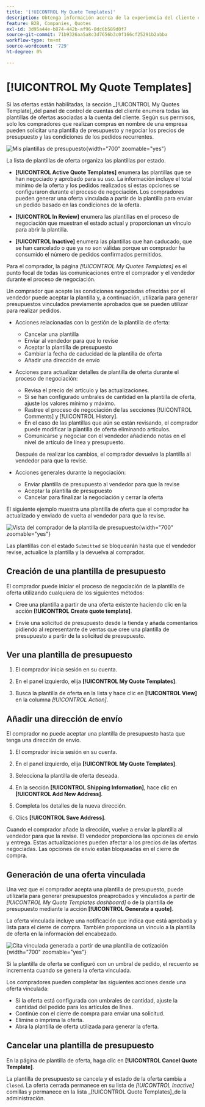 ```yaml
---
title: '[!UICONTROL My Quote Templates]'
description: Obtenga información acerca de la experiencia del cliente con las plantillas de presupuesto, que está disponible en el panel de cuentas de tienda.
feature: B2B, Companies, Quotes
exl-id: 3d95a44e-b874-442b-af96-0dc6b589d0f7
source-git-commit: 71b9326aa5a8c3d7656b3c0f166cf25291b2abba
workflow-type: tm+mt
source-wordcount: '729'
ht-degree: 0%

---
```


# [!UICONTROL My Quote Templates]

Si las ofertas están habilitadas, la sección _[!UICONTROL My Quotes Template]_del panel de control de cuentas del cliente enumera todas las plantillas de ofertas asociadas a la cuenta del cliente. Según sus permisos, solo los compradores que realizan compras en nombre de una empresa pueden solicitar una plantilla de presupuesto y negociar los precios de presupuesto y las condiciones de los pedidos recurrentes.

![Mis plantillas de presupuesto](./assets/account-dashboard-quote-templates-list.png){width="700" zoomable="yes"}

La lista de plantillas de oferta organiza las plantillas por estado.

- **[!UICONTROL Active Quote Templates]** enumera las plantillas que se han negociado y aprobado para su uso. La información incluye el total mínimo de la oferta y los pedidos realizados si estas opciones se configuraron durante el proceso de negociación. Los compradores pueden generar una oferta vinculada a partir de la plantilla para enviar un pedido basado en las condiciones de la oferta.

- **[!UICONTROL In Review]** enumera las plantillas en el proceso de negociación que muestran el estado actual y proporcionan un vínculo para abrir la plantilla.

- **[!UICONTROL Inactive]** enumera las plantillas que han caducado, que se han cancelado o que ya no son válidas porque un comprador ha consumido el número de pedidos confirmados permitidos.

Para el comprador, la página *[!UICONTROL My Quotes Templates]* es el punto focal de todas las comunicaciones entre el comprador y el vendedor durante el proceso de negociación.

Un comprador que acepte las condiciones negociadas ofrecidas por el vendedor puede aceptar la plantilla y, a continuación, utilizarla para generar presupuestos vinculados previamente aprobados que se pueden utilizar para realizar pedidos.

- Acciones relacionadas con la gestión de la plantilla de oferta:

   - Cancelar una plantilla
   - Enviar al vendedor para que lo revise
   - Aceptar la plantilla de presupuesto
   - Cambiar la fecha de caducidad de la plantilla de oferta
   - Añadir una dirección de envío

- Acciones para actualizar detalles de plantilla de oferta durante el proceso de negociación:

   - Revisa el precio del artículo y las actualizaciones.
   - Si se han configurado umbrales de cantidad en la plantilla de oferta, ajuste los valores mínimo y máximo.
   - Rastree el proceso de negociación de las secciones [!UICONTROL Comments] y [!UICONTROL History].
   - En el caso de las plantillas que aún se están revisando, el comprador puede modificar la plantilla de oferta eliminando artículos.
   - Comunicarse y negociar con el vendedor añadiendo notas en el nivel de artículo de línea y presupuesto.

  Después de realizar los cambios, el comprador devuelve la plantilla al vendedor para que la revise.

- Acciones generales durante la negociación:

   - Enviar plantilla de presupuesto al vendedor para que la revise
   - Aceptar la plantilla de presupuesto
   - Cancelar para finalizar la negociación y cerrar la oferta

El siguiente ejemplo muestra una plantilla de oferta que el comprador ha actualizado y enviado de vuelta al vendedor para que la revise.

![Vista del comprador de la plantilla de presupuesto](./assets/account-dashboard-my-quote-template-detailed.png){width="700" zoomable="yes"}

Las plantillas con el estado `Submitted` se bloquearán hasta que el vendedor revise, actualice la plantilla y la devuelva al comprador.

## Creación de una plantilla de presupuesto

El comprador puede iniciar el proceso de negociación de la plantilla de oferta utilizando cualquiera de los siguientes métodos:

- Cree una plantilla a partir de una oferta existente haciendo clic en la acción **[!UICONTROL Create quote template]**.

- Envíe una solicitud de presupuesto desde la tienda y añada comentarios pidiendo al representante de ventas que cree una plantilla de presupuesto a partir de la solicitud de presupuesto.

## Ver una plantilla de presupuesto

1. El comprador inicia sesión en su cuenta.

1. En el panel izquierdo, elija **[!UICONTROL My Quote Templates]**.

1. Busca la plantilla de oferta en la lista y hace clic en **[!UICONTROL View]** en la columna _[!UICONTROL Action]_.

## Añadir una dirección de envío

El comprador no puede aceptar una plantilla de presupuesto hasta que tenga una dirección de envío.

1. El comprador inicia sesión en su cuenta.

1. En el panel izquierdo, elija **[!UICONTROL My Quote Templates]**.

1. Selecciona la plantilla de oferta deseada.

1. En la sección **[!UICONTROL Shipping Information]**, hace clic en **[!UICONTROL Add New Address]**.

1. Completa los detalles de la nueva dirección.

1. Clics **[!UICONTROL Save Address]**.

Cuando el comprador añade la dirección, vuelve a enviar la plantilla al vendedor para que la revise. El vendedor proporciona las opciones de envío y entrega. Estas actualizaciones pueden afectar a los precios de las ofertas negociadas. Las opciones de envío están bloqueadas en el cierre de compra.

## Generación de una oferta vinculada

Una vez que el comprador acepta una plantilla de presupuesto, puede utilizarla para generar presupuestos preaprobados y vinculados a partir de *[!UICONTROL My Quote Templates dashboard]* o de la plantilla de presupuesto mediante la acción **[!UICONTROL Generate a quote]**.

La oferta vinculada incluye una notificación que indica que está aprobada y lista para el cierre de compra. También proporciona un vínculo a la plantilla de oferta en la información del encabezado.

![Cita vinculada generada a partir de una plantilla de cotización](./assets/quote-templates-linked-quote.png){width="700" zoomable="yes"}

Si la plantilla de oferta se configuró con un umbral de pedido, el recuento se incrementa cuando se genera la oferta vinculada.

Los compradores pueden completar las siguientes acciones desde una oferta vinculada:

- Si la oferta está configurada con umbrales de cantidad, ajuste la cantidad del pedido para los artículos de línea.
- Continúe con el cierre de compra para enviar una solicitud.
- Elimine o imprima la oferta.
- Abra la plantilla de oferta utilizada para generar la oferta.

## Cancelar una plantilla de presupuesto

En la página de plantilla de oferta, haga clic en **[!UICONTROL Cancel Quote Template]**.

La plantilla de presupuesto se cancela y el estado de la oferta cambia a `Closed`. La oferta cerrada permanece en su lista de *[!UICONTROL Inactive]* comillas y permanece en la lista _[!UICONTROL Quote Templates]_de la administración.
